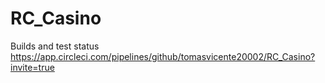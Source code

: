 # RC_Casino

Builds and test status https://app.circleci.com/pipelines/github/tomasvicente20002/RC_Casino?invite=true
